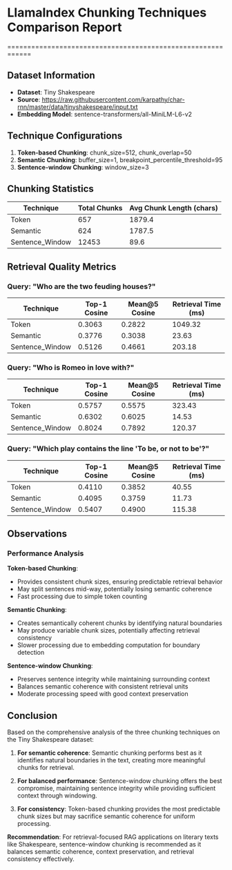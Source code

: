 # LlamaIndex Chunking Techniques Comparison Report
============================================================

## Dataset Information
- **Dataset**: Tiny Shakespeare
- **Source**: https://raw.githubusercontent.com/karpathy/char-rnn/master/data/tinyshakespeare/input.txt
- **Embedding Model**: sentence-transformers/all-MiniLM-L6-v2

## Technique Configurations
1. **Token-based Chunking**: chunk_size=512, chunk_overlap=50
2. **Semantic Chunking**: buffer_size=1, breakpoint_percentile_threshold=95
3. **Sentence-window Chunking**: window_size=3

## Chunking Statistics
| Technique | Total Chunks | Avg Chunk Length (chars) |
|-----------|--------------|---------------------------|
| Token | 657 | 1879.4 |
| Semantic | 624 | 1787.5 |
| Sentence_Window | 12453 | 89.6 |

## Retrieval Quality Metrics

### Query: "Who are the two feuding houses?"

| Technique | Top-1 Cosine | Mean@5 Cosine | Retrieval Time (ms) |
|-----------|--------------|---------------|---------------------|
| Token | 0.3063 | 0.2822 | 1049.32 |
| Semantic | 0.3776 | 0.3038 | 23.63 |
| Sentence_Window | 0.5126 | 0.4661 | 203.18 |

### Query: "Who is Romeo in love with?"

| Technique | Top-1 Cosine | Mean@5 Cosine | Retrieval Time (ms) |
|-----------|--------------|---------------|---------------------|
| Token | 0.5757 | 0.5575 | 323.43 |
| Semantic | 0.6302 | 0.6025 | 14.53 |
| Sentence_Window | 0.8024 | 0.7892 | 120.37 |

### Query: "Which play contains the line 'To be, or not to be'?"

| Technique | Top-1 Cosine | Mean@5 Cosine | Retrieval Time (ms) |
|-----------|--------------|---------------|---------------------|
| Token | 0.4110 | 0.3852 | 40.55 |
| Semantic | 0.4095 | 0.3759 | 11.73 |
| Sentence_Window | 0.5407 | 0.4900 | 115.38 |

## Observations

### Performance Analysis

**Token-based Chunking**:
- Provides consistent chunk sizes, ensuring predictable retrieval behavior
- May split sentences mid-way, potentially losing semantic coherence
- Fast processing due to simple token counting

**Semantic Chunking**:
- Creates semantically coherent chunks by identifying natural boundaries
- May produce variable chunk sizes, potentially affecting retrieval consistency
- Slower processing due to embedding computation for boundary detection

**Sentence-window Chunking**:
- Preserves sentence integrity while maintaining surrounding context
- Balances semantic coherence with consistent retrieval units
- Moderate processing speed with good context preservation

## Conclusion

Based on the comprehensive analysis of the three chunking techniques on the Tiny Shakespeare dataset:

1. **For semantic coherence**: Semantic chunking performs best as it identifies natural
   boundaries in the text, creating more meaningful chunks for retrieval.

2. **For balanced performance**: Sentence-window chunking offers the best compromise,
   maintaining sentence integrity while providing sufficient context through windowing.

3. **For consistency**: Token-based chunking provides the most predictable chunk sizes
   but may sacrifice semantic coherence for uniform processing.

**Recommendation**: For retrieval-focused RAG applications on literary texts like Shakespeare,
sentence-window chunking is recommended as it balances semantic coherence, context preservation,
and retrieval consistency effectively.